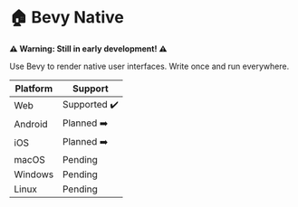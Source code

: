 # 🏠 Bevy Native

**⚠️ Warning: Still in early development! ⚠️**

Use Bevy to render native user interfaces. Write once and run everywhere.

Platform | Support |
--- | --- | 
Web | Supported ✔️ |
Android | Planned ➡️ |
iOS | Planned ➡️ |
macOS | Pending |
Windows | Pending |
Linux | Pending |

